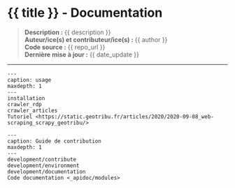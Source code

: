 # {{ title }} - Documentation

> **Description :** {{ description }}  
> **Auteur/ice(s) et contributeur/ice(s) :** {{ author }}  
> **Code source :** {{ repo_url }}  
> **Dernière mise à jour :** {{ date_update }}

----

```{toctree}
---
caption: usage
maxdepth: 1
---
installation
crawler_rdp
crawler_articles
Tutoriel <https://static.geotribu.fr/articles/2020/2020-09-08_web-scraping_scrapy_geotribu/>
```

```{toctree}
---
caption: Guide de contribution
maxdepth: 1
---
development/contribute
development/environment
development/documentation
Code documentation <_apidoc/modules>
```
